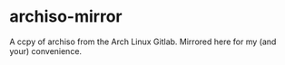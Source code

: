 # archiso-mirror
A ccpy of archiso from the Arch Linux Gitlab. Mirrored here for my (and your) convenience.
